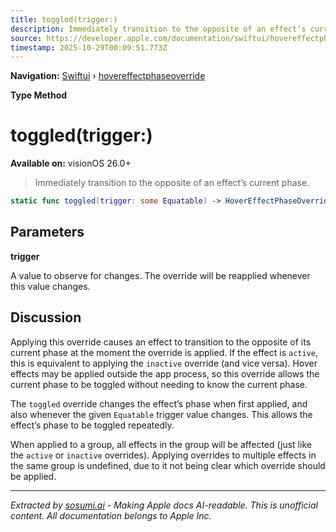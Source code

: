 ```yaml
---
title: toggled(trigger:)
description: Immediately transition to the opposite of an effect’s current phase.
source: https://developer.apple.com/documentation/swiftui/hovereffectphaseoverride/toggled(trigger:)
timestamp: 2025-10-29T00:09:51.773Z
---
```


**Navigation:** [Swiftui](/documentation/swiftui) › [hovereffectphaseoverride](/documentation/swiftui/hovereffectphaseoverride)

**Type Method**

# toggled(trigger:)

**Available on:** visionOS 26.0+

> Immediately transition to the opposite of an effect’s current phase.

```swift
static func toggled(trigger: some Equatable) -> HoverEffectPhaseOverride
```

## Parameters

**trigger**

A value to observe for changes. The override will be reapplied whenever this value changes.



## Discussion

Applying this override causes an effect to transition to the opposite of its current phase at the moment the override is applied. If the effect is `active`, this is equivalent to applying the `inactive` override (and vice versa). Hover effects may be applied outside the app process, so this override allows the current phase to be toggled without needing to know the current phase.

The `toggled` override changes the effect’s phase when first applied, and also whenever the given `Equatable` trigger value changes. This allows the effect’s phase to be toggled repeatedly.

When applied to a group, all effects in the group will be affected (just like the `active` or `inactive` overrides). Applying overrides to multiple effects in the same group is undefined, due to it not being clear which override should be applied.

---

*Extracted by [sosumi.ai](https://sosumi.ai) - Making Apple docs AI-readable.*
*This is unofficial content. All documentation belongs to Apple Inc.*
